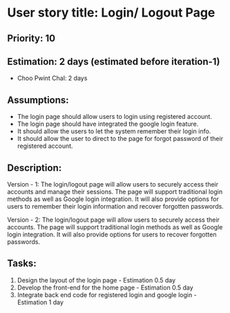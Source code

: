 # User story title: Login/ Logout Page

## Priority: 10 

## Estimation: 2 days (estimated before iteration-1)
- Choo Pwint Chal: 2 days 

## Assumptions:
- The login page should allow users to login using registered account.
- The login page should have integrated the google login feature.
- It should allow the users to let the system remember their login info.
- It should allow the user to direct to the page for forgot password of their registered account.

## Description:

Version - 1:
The login/logout page will allow users to securely access their accounts and manage their sessions. The page will support traditional login methods as well as Google login integration. It will also provide options for users to remember their login information and recover forgotten passwords.

Version - 2:
The login/logout page will allow users to securely access their accounts. The page will support traditional login methods as well as Google login integration. It will also provide options for users to recover forgotten passwords.


## Tasks:
1. Design the layout of the login page - Estimation 0.5 day
2. Develop the front-end for the home page - Estimation 0.5 day
3. Integrate back end code for registered login and google login - Estimation 1 day


